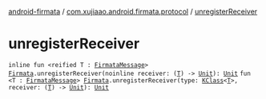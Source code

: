 [android-firmata](../index.md) / [com.xujiaao.android.firmata.protocol](index.md) / [unregisterReceiver](./unregister-receiver.md)

# unregisterReceiver

`inline fun <reified T : `[`FirmataMessage`](-firmata-message.md)`> `[`Firmata`](-firmata/index.md)`.unregisterReceiver(noinline receiver: (`[`T`](unregister-receiver.md#T)`) -> `[`Unit`](https://kotlinlang.org/api/latest/jvm/stdlib/kotlin/-unit/index.html)`): `[`Unit`](https://kotlinlang.org/api/latest/jvm/stdlib/kotlin/-unit/index.html)
`fun <T : `[`FirmataMessage`](-firmata-message.md)`> `[`Firmata`](-firmata/index.md)`.unregisterReceiver(type: `[`KClass`](https://kotlinlang.org/api/latest/jvm/stdlib/kotlin.reflect/-k-class/index.html)`<`[`T`](unregister-receiver.md#T)`>, receiver: (`[`T`](unregister-receiver.md#T)`) -> `[`Unit`](https://kotlinlang.org/api/latest/jvm/stdlib/kotlin/-unit/index.html)`): `[`Unit`](https://kotlinlang.org/api/latest/jvm/stdlib/kotlin/-unit/index.html)